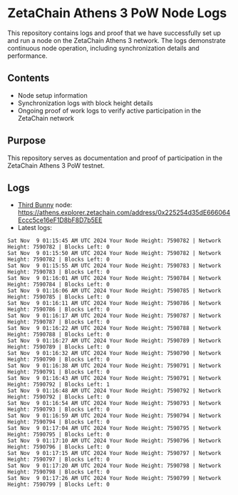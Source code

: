 # ZetaChain Athens 3 PoW Node Logs
This repository contains logs and proof that we have successfully set up and run a node on the ZetaChain Athens 3 network. The logs demonstrate continuous node operation, including synchronization details and performance.

## Contents
- Node setup information
- Synchronization logs with block height details
- Ongoing proof of work logs to verify active participation in the ZetaChain network

## Purpose
This repository serves as documentation and proof of participation in the ZetaChain Athens 3 PoW testnet.

## Logs

- [Third Bunny](https://thirdbunny.xyz/) node: https://athens.explorer.zetachain.com/address/0x225254d35dE666064Eccc5ce16eF1D8bF8D7b5EE
- Latest logs:
```
Sat Nov  9 01:15:45 AM UTC 2024 Your Node Height: 7590782 | Network Height: 7590782 | Blocks Left: 0
Sat Nov  9 01:15:50 AM UTC 2024 Your Node Height: 7590782 | Network Height: 7590782 | Blocks Left: 0
Sat Nov  9 01:15:55 AM UTC 2024 Your Node Height: 7590783 | Network Height: 7590783 | Blocks Left: 0
Sat Nov  9 01:16:01 AM UTC 2024 Your Node Height: 7590784 | Network Height: 7590784 | Blocks Left: 0
Sat Nov  9 01:16:06 AM UTC 2024 Your Node Height: 7590785 | Network Height: 7590785 | Blocks Left: 0
Sat Nov  9 01:16:11 AM UTC 2024 Your Node Height: 7590786 | Network Height: 7590786 | Blocks Left: 0
Sat Nov  9 01:16:17 AM UTC 2024 Your Node Height: 7590787 | Network Height: 7590787 | Blocks Left: 0
Sat Nov  9 01:16:22 AM UTC 2024 Your Node Height: 7590788 | Network Height: 7590788 | Blocks Left: 0
Sat Nov  9 01:16:27 AM UTC 2024 Your Node Height: 7590789 | Network Height: 7590789 | Blocks Left: 0
Sat Nov  9 01:16:32 AM UTC 2024 Your Node Height: 7590790 | Network Height: 7590790 | Blocks Left: 0
Sat Nov  9 01:16:38 AM UTC 2024 Your Node Height: 7590791 | Network Height: 7590791 | Blocks Left: 0
Sat Nov  9 01:16:43 AM UTC 2024 Your Node Height: 7590791 | Network Height: 7590792 | Blocks Left: 1
Sat Nov  9 01:16:48 AM UTC 2024 Your Node Height: 7590792 | Network Height: 7590792 | Blocks Left: 0
Sat Nov  9 01:16:54 AM UTC 2024 Your Node Height: 7590793 | Network Height: 7590793 | Blocks Left: 0
Sat Nov  9 01:16:59 AM UTC 2024 Your Node Height: 7590794 | Network Height: 7590794 | Blocks Left: 0
Sat Nov  9 01:17:04 AM UTC 2024 Your Node Height: 7590795 | Network Height: 7590795 | Blocks Left: 0
Sat Nov  9 01:17:10 AM UTC 2024 Your Node Height: 7590796 | Network Height: 7590796 | Blocks Left: 0
Sat Nov  9 01:17:15 AM UTC 2024 Your Node Height: 7590797 | Network Height: 7590797 | Blocks Left: 0
Sat Nov  9 01:17:20 AM UTC 2024 Your Node Height: 7590798 | Network Height: 7590798 | Blocks Left: 0
Sat Nov  9 01:17:26 AM UTC 2024 Your Node Height: 7590799 | Network Height: 7590799 | Blocks Left: 0
```
